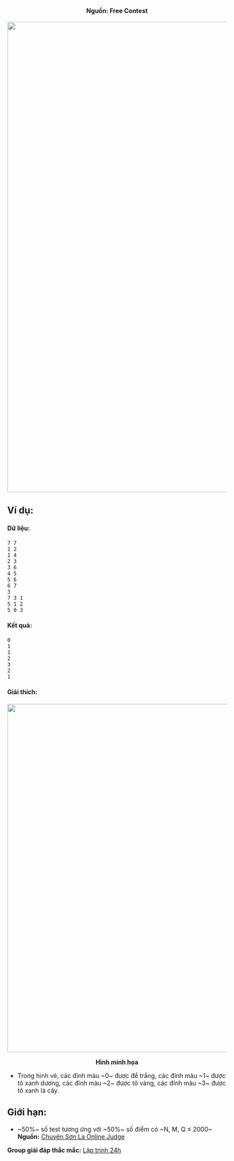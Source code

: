 **<center>Nguồn: Free Contest</center>**
<br>
<img src="/images/problems/1004/grcolor.svg" width=1080px>
## Ví dụ:
#### Dữ liệu:
```
7 7
1 2
1 4
2 3
3 6
4 5
5 6
6 7
3
7 3 1
5 1 2
5 0 3
```

#### Kết quả:
```
0
1
1
2
3
2
1
```

#### Giải thích:
<center><img src="/images/problems/1004/grcolor_2.png", width=800px></center>

**<center>Hình minh họa</center>**

- Trong hình vẽ, các đỉnh màu ~0~ được để trắng, các đỉnh màu ~1~ được tô xanh dương, các đỉnh màu ~2~ được tô vàng, các đỉnh màu ~3~ được tô xanh lá cây.

## Giới hạn:
- ~50\%~ số test tương ứng với ~50\%~ số điểm có ~N, M, Q ≤ 2000~
**Nguồn:** [Chuyên Sơn La Online Judge](http://csloj.ddns.net/)

**Group giải đáp thắc mắc:** [Lập trình 24h](https://www.facebook.com/groups/1386904321519984)